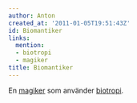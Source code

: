 ```yaml
---
author: Anton
created_at: '2011-01-05T19:51:43Z'
id: Biomantiker
links:
  mention:
  - biotropi
  - magiker
title: Biomantiker
---
```


En [magiker] som använder [biotropi].

  [magiker]: magiker
  [biotropi]: biotropi
